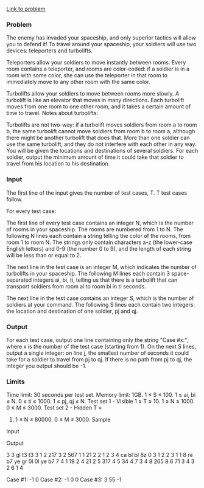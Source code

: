 [Link to problem](https://codingcompetitions.withgoogle.com/kickstart/round/0000000000434ba1/00000000004348df)

### Problem

The enemy has invaded your spaceship, and only superior tactics will allow you to defend it! To
travel around your spaceship, your soldiers will use two devices: teleporters and turbolifts.

Teleporters allow your soldiers to move instantly between rooms. Every room contains a teleporter,
and rooms are color-coded: if a soldier is in a room with some color, she can use the teleporter in
that room to immediately move to any other room with the same color.

Turbolifts allow your soldiers to move between rooms more slowly. A turbolift is like an elevator
that moves in many directions. Each turbolift moves from one room to one other room, and it takes a
certain amount of time to travel. Notes about turbolifts:

Turbolifts are not two-way: if a turbolift moves soldiers from room a to room b, the same turbolift
cannot move soldiers from room b to room a, although there might be another turbolift that does
that. More than one soldier can use the same turbolift, and they do not interfere with each other in
any way. You will be given the locations and destinations of several soldiers. For each soldier,
output the minimum amount of time it could take that soldier to travel from his location to his
destination.

### Input

The first line of the input gives the number of test cases, T. T test cases follow.

For every test case:

The first line of every test case contains an integer N, which is the number of rooms in your
spaceship. The rooms are numbered from 1 to N. The following N lines each contain a string telling
the color of the rooms, from room 1 to room N. The strings only contain characters a-z (the
lower-case English letters) and 0-9 (the number 0 to 9), and the length of each string will be less
than or equal to 2.

The next line in the test case is an integer M, which indicates the number of turbolifts in your
spaceship. The following M lines each contain 3 space-separated integers ai, bi, ti, telling us that
there is a turbolift that can transport soldiers from room ai to room bi in ti seconds.

The next line in the test case contains an integer S, which is the number of soldiers at your
command. The following S lines each contain two integers: the location and destination of one
soldier, pj and qj.

### Output

For each test case, output one line containing only the string "Case #x:", where x is the number of
the test case (starting from 1). On the next S lines, output a single integer: on line j, the
smallest number of seconds it could take for a soldier to travel from pj to qj. If there is no path
from pj to qj, the integer you output should be -1.

### Limits

Time limit: 30 seconds per test set. Memory limit: 1GB. 1 ≤ S ≤ 100. 1 ≤ ai, bi ≤ N. 0 ≤ ti ≤ 1000.
1 ≤ pj, qj ≤ N. Test set 1 - Visible 1 ≤ T ≤ 10. 1 ≤ N ≤ 1000. 0 ≤ M ≤ 3000. Test set 2 - Hidden T =
1. 1 ≤ N ≤ 80000. 0 ≤ M ≤ 3000. Sample

Input

Output

3 3 gl t3 t3 3 1 2 217 3 2 567 1 1 21 2 2 1 2 3 4 ca bl bl 8z 0 3 1 2 2 3 1 1 8 re b7 ye gr 0l 0l ye
b7 7 4 1 19 2 4 21 2 5 317 4 5 34 4 7 3 4 8 265 8 6 71 3 4 3 2 6 1 4

Case #1:
-1 0 Case #2:
-1 0 0 Case #3:
3 55 -1
  
